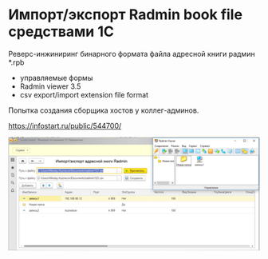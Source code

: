 # Импорт/экспорт Radmin book file средствами 1С
Реверс-инжиниринг бинарного формата файла адресной книги радмин *.rpb
* управляемые формы
* Radmin viewer 3.5
* csv export/import extension file format

Попытка создания сборщика хостов у коллег-админов.

https://infostart.ru/public/544700/

![image](https://github.com/kuzyara/Import-export-radmin-book-1C/blob/master/2019-04-02_09-10-36.png?raw=true)

